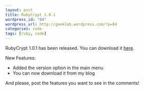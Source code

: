 ```yaml
--- 
layout: post
title: RubyCrypt 1.0.1
wordpress_id: "84"
wordpress_url: http://geeklob.wordpress.com/?p=84
categories: code
tags: [ruby, code]
---
```

RubyCrypt 1.0.1 has been released. You can download it <a title="Download RubyCrypt!" href="//dl-client.getdropbox.com/u/89168/RubyCrypt/RubyCrypt1.0.1.rb" target="_blank">here</a>.

New Features:
<ul>
	<li>Added the version option in the main menu.</li>
	<li>You can now download it from my blog</li>
</ul>
And please, post the features you want to see in the comments!

